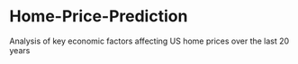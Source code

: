 # Home-Price-Prediction
Analysis of key economic factors affecting US home prices over the last 20 years
